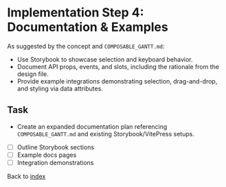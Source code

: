# Implementation Step 4: Documentation & Examples

As suggested by the concept and `COMPOSABLE_GANTT.md`:

- Use Storybook to showcase selection and keyboard behavior.
- Document API props, events, and slots, including the rationale from the design file.
- Provide example integrations demonstrating selection, drag-and-drop, and styling via data attributes.

## Task
- Create an expanded documentation plan referencing `COMPOSABLE_GANTT.md` and existing Storybook/VitePress setups.
- [ ] Outline Storybook sections
- [ ] Example docs pages
- [ ] Integration demonstrations

Back to [index](index.md)
